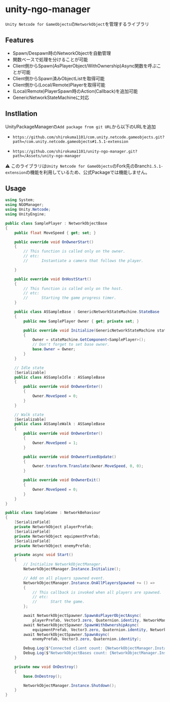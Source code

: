 # unity-ngo-manager

`Unity Netcode for GameObjects`の`NetworkObject`を管理するライブラリ

## Features

- Spawn/Despawn時のNetworkObjectを自動管理
- 関数ベースで処理を分けることが可能
- Client側からSpawn(AsPlayerObject/WithOwnership)Async関数を呼ぶことが可能
- Client側からSpawn済みObjectListを取得可能
- Client側から(Local/Remote)Playerを取得可能
- (Local/Remote)PlayerSpawn時のAction(Callback)を追加可能
- GenericNetworkStateMachineに対応

## Instllation

UnityPackageManagerの`Add package from git URL`から以下のURLを追加

- `https://github.com/shirokuma1101/com.unity.netcode.gameobjects.git?path=/com.unity.netcode.gameobjects#1.5.1-extension`

- `https://github.com/shirokuma1101/unity-ngo-manager.git?path=/Assets/unity-ngo-manager`

⚠ このライブラリは`Unity Netcode for GameObjects`のFork先のBranch`1.5.1-extension`の機能を利用しているため、公式Packageでは機能しません。

## Usage

```cs
using System;
using NGOManager;
using Unity.Netcode;
using UnityEngine;

public class SamplePlayer : NetworkObjectBase
{
    public float MoveSpeed { get; set; }

    public override void OnOwnerStart()
    {
        // This function is called only on the owner.
        // etc:
        //      Instantiate a camera that follows the player.

    }

    public override void OnHostStart()
    {
        // This function is called only on the host.
        // etc:
        //      Starting the game progress timer.
    }

    public class ASSampleBase : GenericNetworkStateMachine.StateBase
    {
        public new SamplePlayer Owner { get; private set; }

        public override void Initialize(GenericNetworkStateMachine stateMachine)
        {
            Owner = stateMachine.GetComponent<SamplePlayer>();
            // Don't forget to set base owner.
            base.Owner = Owner;
        }
    }

    // Idle state
    [Serializable]
    public class ASSampleIdle : ASSampleBase
    {
        public override void OnOwnerEnter()
        {
            Owner.MoveSpeed = 0;
        }
    }

    // Walk state
    [Serializable]
    public class ASSampleWalk : ASSampleBase
    {
        public override void OnOwnerEnter()
        {
            Owner.MoveSpeed = 1;
        }

        public override void OnOwnerFixedUpdate()
        {
            Owner.transform.Translate(Owner.MoveSpeed, 0, 0);
        }

        public override void OnOwnerExit()
        {
            Owner.MoveSpeed = 0;
        }
    }
}

public class SampleGame : NetworkBehaviour
{
    [SerializeField]
    private NetworkObject playerPrefab;
    [SerializeField]
    private NetworkObject equipmentPrefab;
    [SerializeField]
    private NetworkObject enemyPrefab;

    private async void Start()
    {
        // Initialize NetworkObjectManager.
        NetworkObjectManager.Instance.Initialize();

        // Add on all players spawned event.
        NetworkObjectManager.Instance.OnAllPlayersSpawned += () =>
        {
            // This callback is invoked when all players are spawned.
            // etc:
            //      Start the game.
        };

        await NetworkObjectSpawner.SpawnAsPlayerObjectAsync(
            playerPrefab, Vector3.zero, Quaternion.identity, NetworkManager.Singleton.LocalClientId);
        await NetworkObjectSpawner.SpawnWithOwnershipAsync(
            equipmentPrefab, Vector3.zero, Quaternion.identity, NetworkManager.Singleton.LocalClientId);
        await NetworkObjectSpawner.SpawnAsync(
            enemyPrefab, Vector3.zero, Quaternion.identity);

        Debug.Log($"Connected client count: {NetworkObjectManager.Instance.ConnectedClientCount}");
        Debug.Log($"NetworkObjectBases count: {NetworkObjectManager.Instance.NetworkObjectBases.Count}");
    }

    private new void OnDestroy()
    {
        base.OnDestroy();

        NetworkObjectManager.Instance.Shutdown();
    }
}
```
